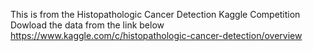 This is from the Histopathologic Cancer Detection Kaggle Competition
Dowload the data from the link below
https://www.kaggle.com/c/histopathologic-cancer-detection/overview
